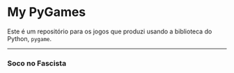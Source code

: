 <p align="center"><a href="https://miro.medium.com/max/640/0*nr8xfIriulC1eIkW.png" ></a></p>


# My PyGames
Este é um repositório para os jogos que produzi usando a biblioteca do Python, `pygame`.
 
 ---
 ### Soco no Fascista

 
 
